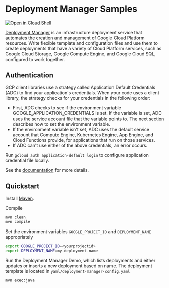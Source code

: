 # Deployment Manager Samples

<a href="https://console.cloud.google.com/cloudshell/open?git_repo=https://github.com/GoogleCloudPlatform/java-docs-samples&page=editor&open_in_editor=deployment-manager/README.md">
<img alt="Open in Cloud Shell" src ="http://gstatic.com/cloudssh/images/open-btn.png"></a>

[Deployment Manager](https://cloud.google.com/deployment-manager/docs/) is an infrastructure deployment service that automates the creation and management of Google Cloud Platform resources. Write flexible template and configuration files and use them to create deployments that have a variety of Cloud Platform services, such as Google Cloud Storage, Google Compute Engine, and Google Cloud SQL, configured to work together.

## Authentication

GCP client libraries use a strategy called Application Default Credentials (ADC) to find your application's credentials. When your code uses a client library, the strategy checks for your credentials in the following order:

 - First, ADC checks to see if the environment variable GOOGLE_APPLICATION_CREDENTIALS is set. If the variable is set, ADC uses the service account file that the variable points to. The next section describes how to set the environment variable.
 - If the environment variable isn't set, ADC uses the default service account that Compute Engine, Kubernetes Engine, App Engine, and Cloud Functions provide, for applications that run on those services.
 - If ADC can't use either of the above credentials, an error occurs.

Run `gcloud auth application-default login` to configure application credential file locally.

See the [documentation](https://cloud.google.com/docs/authentication/production#finding_credentials_automatically) for more details.

## Quickstart

Install [Maven](http://maven.apache.org/).


Compile 

```bash
mvn clean 
mvn compile
```

Set the environment variables `GOOGLE_PROJECT_ID` and `DEPLOYMENT_NAME` appropriately
```bash
export GOOGLE_PROJECT_ID=<yourprojectid>
export DEPLOYMENT_NAME=my-deployment-name
```

Run the Deployment Manager Demo, which lists deployments and either updates or inserts a new deployment based on name. The deployment template is located in `yaml/deployment-manager-config.yaml` 

```bash
mvn exec:java
```